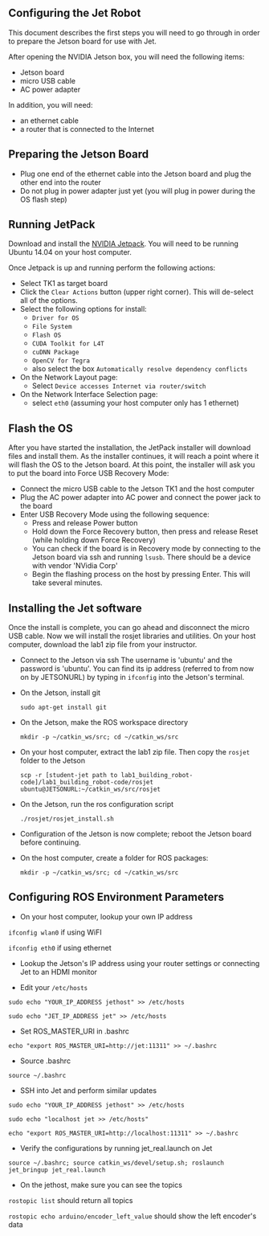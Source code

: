 ## Configuring the Jet Robot

This document describes the first steps you will need to go through in order to prepare
the Jetson board for use with Jet.

After opening the NVIDIA Jetson box, you will need the following items:

* Jetson board
* micro USB cable
* AC power adapter

In addition, you will need:

* an ethernet cable
* a router that is connected to the Internet

## Preparing the Jetson Board

* Plug one end of the ethernet cable into the Jetson board and plug the other end into the router
* Do not plug in power adapter just yet (you will plug in power during the OS flash step)

## Running JetPack

Download and install the [NVIDIA Jetpack](https://developer.nvidia.com/embedded/jetpack).
You will need to be running Ubuntu 14.04 on your host computer.

Once Jetpack is up and running perform the following actions:

* Select TK1 as target board
* Click the `Clear Actions` button (upper right corner).  This will de-select all of the options.
* Select the following options for install:
    - `Driver for OS`
    - `File System`
    - `Flash OS`
    - `CUDA Toolkit for L4T`
    - `cuDNN Package`
    - `OpenCV for Tegra`
    - also select the box `Automatically resolve dependency conflicts`
* On the Network Layout page:
    - Select `Device accesses Internet via router/switch`
* On the Network Interface Selection page:
    - select `eth0` (assuming your host computer only has 1 ethernet)

## Flash the OS

After you have started the installation, the JetPack installer will download files and
install them.  As the installer continues, it will reach a point where it will flash the
OS to the Jetson board.  At this point, the installer will ask you to put the board into
Force USB Recovery Mode:

* Connect the micro USB cable to the Jetson TK1 and the host computer
* Plug the AC power adapter into AC power and connect the power jack to the board
* Enter USB Recovery Mode using the following sequence:
    - Press and release Power button
    - Hold down the Force Recovery button, then press and release Reset (while holding down Force Recovery)
    - You can check if the board is in Recovery mode by connecting to the Jetson board via ssh and running `lsusb`.  There should be a device with vendor 'NVidia Corp'
    - Begin the flashing process on the host by pressing Enter.  This will take several minutes.

## Installing the Jet software

Once the install is complete, you can go ahead and disconnect the micro USB cable.  Now we will install the rosjet libraries and utilities.  On your host computer, download the lab1 zip file from your instructor.

* Connect to the Jetson via ssh
  The username is 'ubuntu' and the password is 'ubuntu'. You can find its ip address (referred to from now on by JETSONURL) by typing in `ifconfig` into the Jetson's terminal.

* On the Jetson, install git

  `sudo apt-get install git`

* On the Jetson, make the ROS workspace directory

  `mkdir -p ~/catkin_ws/src; cd ~/catkin_ws/src`

* On your host computer, extract the lab1 zip file.  Then copy the `rosjet` folder to the Jetson

  `scp -r [student-jet path to lab1_building_robot-code]/lab1_building_robot-code/rosjet ubuntu@JETSONURL:~/catkin_ws/src/rosjet`

* On the Jetson, run the ros configuration script

  `./rosjet/rosjet_install.sh`

* Configuration of the Jetson is now complete; reboot the Jetson board before continuing.

* On the host computer, create a folder for ROS packages:

  `mkdir -p ~/catkin_ws/src; cd ~/catkin_ws/src`

## Configuring ROS Environment Parameters

 * On your host computer, lookup your own IP address

  `ifconfig wlan0` if using WiFI

  `ifconfig eth0` if using ethernet

 * Lookup the Jetson's IP address using your router settings or connecting Jet to an HDMI monitor

 * Edit your `/etc/hosts`

  `sudo echo "YOUR_IP_ADDRESS jethost" >> /etc/hosts`

  `sudo echo "JET_IP_ADDRESS jet" >> /etc/hosts`

 * Set ROS_MASTER_URI in .bashrc

  `echo "export ROS_MASTER_URI=http://jet:11311" >> ~/.bashrc`

 * Source .bashrc

  `source ~/.bashrc`

 * SSH into Jet and perform similar updates

 `sudo echo "YOUR_IP_ADDRESS jethost" >> /etc/hosts`

 `sudo echo "localhost jet >> /etc/hosts"`

 `echo "export ROS_MASTER_URI=http://localhost:11311" >> ~/.bashrc`

 * Verify the configurations by running jet_real.launch on Jet

  `source ~/.bashrc; source catkin_ws/devel/setup.sh; roslaunch jet_bringup jet_real.launch`

 * On the jethost, make sure you can see the topics

  `rostopic list` should return all topics

  `rostopic echo arduino/encoder_left_value` should show the left encoder's data
